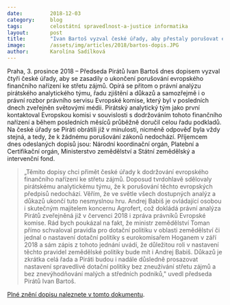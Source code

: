 ```yaml
---
date:         2018-12-03
category:     blog
tags:         celostátní spravedlnost-a-justice informatika
layout:       post
title:        "Ivan Bartoš vyzval české úřady, aby přestaly porušovat evropské finanční nařízení ke střetu zájmů"
image:        /assets/img/articles/2018/bartos-dopis.JPG
author:       Karolína Sadílková
---
```


Praha, 3. prosince 2018 – Předseda Pirátů Ivan Bartoš dnes dopisem vyzval čtyři české úřady, aby se zasadily o ukončení porušování evropského finančního nařízení ke střetu zájmů. Opírá se přitom o právní analýzu pirátského analytického týmu, řadu zjištění a důkazů a samozřejmě i o právní rozbor právního servisu Evropské komise, který byl v posledních dnech zveřejněn světovými médii. Pirátský analytický tým jako první kontaktoval Evropskou komisi v souvislosti s dodržováním tohoto finančního nařízení a během posledních měsíců průběžně doručil celou řadu podkladů. Na české úřady se Piráti obrátili již v minulosti, nicméně odpověď byla vždy stejná, a tedy, že k žádnému porušování zákonů nedochází. Příjemcem dnes odeslaných dopisů jsou: Národní koordinační orgán, Platební a Certifikační orgán, Ministerstvo zemědělství a Státní zemědělský a intervenční fond.  

> „Těmito dopisy chci přimět české úřady k dodržování evropského finančního nařízení ke střetu zájmů. Doposud tvrdohlavě sdělovaly pirátskému analytickému týmu, že k porušování těchto evropských předpisů nedochází. Věřím, že ve světle všech dostupných analýz a důkazů ukončí tuto nesmyslnou hru. Andrej Babiš je ovládající osobou i skutečným majitelem koncernu Agrofert, což dokládá právní analýza Pirátů zveřejněná již v červenci 2018 i zpráva právníků Evropské komise. Rád bych poukázal na fakt, že ministr zemědělství Toman přímo schvaloval pravidla pro dotační politiku v oblasti zemědělství či jednal o nastavení dotační politiky s eurokomisařem Hoganem v září 2018 a sám zápis z tohoto jednání uvádí, že důležitou roli v nastavení těchto pravidel zemědělské politiky bude mít i Andrej Babiš. Důkazů je zkrátka celá řada a Piráti budou i nadále důsledně prosazovat nastavení spravedlivé dotační politiky bez zneužívání střetu zájmů a bez znevýhodňování malých a středních podniků," uvedl předseda Pirátů Ivan Bartoš.

[Plné znění dopisu naleznete v tomto dokumentu](https://www.pirati.cz/assets/pdf/vyzva-stret-zajmu.pdf).

